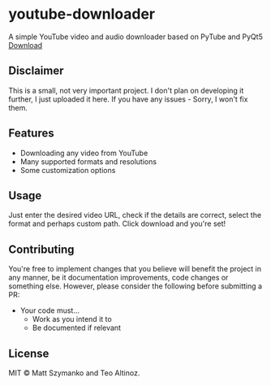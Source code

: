 # youtube-downloader
A simple YouTube video and audio downloader based on PyTube and PyQt5
<br>[Download](https://github.com/mattszymanko/youtube-downloader/releases/)

## Disclaimer

This is a small, not very important project. I don't plan on developing it further, I just uploaded it here.
If you have any issues - Sorry, I won't fix them.

## Features

- Downloading any video from YouTube
- Many supported formats and resolutions
- Some customization options

## Usage

Just enter the desired video URL, check if the details are correct, select the format and perhaps custom path. Click download and you're set!

## Contributing

You're free to implement changes that you believe will benefit the project in any manner, be it documentation improvements, code changes or something else. However, please consider the following before submitting a PR:

- Your code must...
  - Work as you intend it to
  - Be documented if relevant

## License

MIT © Matt Szymanko and Teo Altinoz. 
